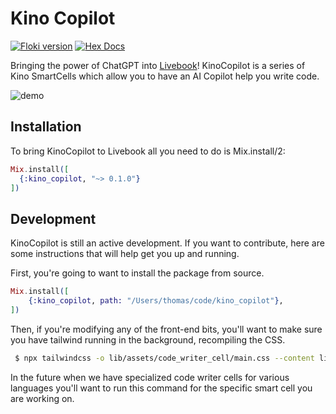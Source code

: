 # Kino Copilot

[![Floki version](https://img.shields.io/hexpm/v/kino_copilot.svg)](https://hex.pm/packages/kino_copilot)
[![Hex Docs](https://img.shields.io/badge/hex-docs-lightgreen.svg)](https://hexdocs.pm/kino_copilot/)

Bringing the power of ChatGPT into [Livebook](https://livebook.dev)!
KinoCopilot is a series of Kino SmartCells which allow you to have an AI Copilot help you write code.

![demo](https://github.com/thmsmlr/kino_copilot/assets/167206/4d38b1a3-4ca5-4898-a762-8170c6072aa9)

## Installation

To bring KinoCopilot to Livebook all you need to do is Mix.install/2:

```elixir
Mix.install([
  {:kino_copilot, "~> 0.1.0"}
])
```

## Development

KinoCopilot is still an active development.
If you want to contribute, here are some instructions that will help get you up and running.

First, you're going to want to install the package from source.

```elixir
Mix.install([
    {:kino_copilot, path: "/Users/thomas/code/kino_copilot"},
])
```

Then, if you're modifying any of the front-end bits, you'll want to make sure you have tailwind running in the background, recompiling the CSS. 

```bash
 $ npx tailwindcss -o lib/assets/code_writer_cell/main.css --content lib/assets/code_writer_cell/main.js --watch 
```

In the future when we have specialized code writer cells for various languages you'll want to run this command for the specific smart cell you are working on. 
